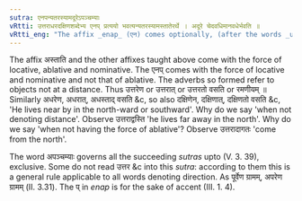 ```yaml
---
sutra: एनपन्यतरस्यामदूरेऽपञ्चम्याः
vRtti: उत्तराधरदक्षिणशब्देभ्य एनप् प्रत्ययो भवत्यन्यतरस्यामस्तातेरर्थे । अदूरे चेदवधिमानवधेर्भवति ॥
vRtti_eng: "The affix _enap_ (एन) comes optionally, (after the words _uttara_, _adhara_ and _dakshina__, in the sense of _astati_,) when the limit indicated is not remote, and when it is not a substitute of the ablative case-affix."
---
```

The affix अस्ताति and the other affixes taught above come with the force of locative, ablative and nominative. The एनप् comes with the force of locative and nominative and not that of ablative. The adverbs so formed refer to objects not at a distance. Thus उत्तरेण or उत्तरात् or उत्तरतो वसति or रमणीयम् ॥ Similarly अधरेण, अधरात्, अधस्ताद् वसति &c, so also दक्षिणेन, दक्षिणात्, दक्षिणतो वसति &c, 'He lives near by in the north-ward or southward'. Why do we say 'when not denoting distance'. Observe उत्तराद्वस्ति 'he lives far away in the north'. Why do we say 'when not having the force of ablative'? Observe उत्तरादागतः 'come from the north'.

The word अपञ्चम्याः governs all the succeeding _sutras_ upto (V. 3. 39), exclusive. Some do not read उत्तर &c into this _sutra_: according to them this is a general rule applicable to all words denoting direction. As पूर्वेण ग्रामम्, अपरेण ग्रामम् (II. 3.31). The प् in _enap_ is for the sake of accent (III. 1. 4).
